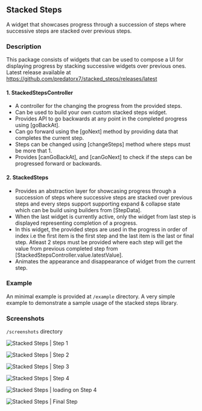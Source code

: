 ## Stacked Steps

A widget that showcases progress through a succession of steps where successive steps are stacked over previous steps.

### Description

This package consists of widgets that can be used to compose a UI for displaying progress by stacking successive widgets over previous ones. Latest release available at https://github.com/predatorx7/stacked_steps/releases/latest

#### 1. StackedStepsController

- A controller for the changing the progress from the provided steps.
- Can be used to build your own custom stacked steps widget.
- Provides API to go backwards at any point in the completed progress using [goBackAt].
- Can go forward using the [goNext] method by providing data that completes the current step.
- Steps can be changed using [changeSteps] method where steps must be more that 1.
- Provides [canGoBackAt], and [canGoNext] to check if the steps can be progressed forward or backwards.

#### 2. StackedSteps

- Provides an abstraction layer for showcasing progress through a succession of steps where successive steps are stacked over previous steps and every steps support supporting expand & collapse state which can be build using builders from [StepData].
- When the last widget is currently active, only the widget from last step is displayed representing completion of a progress. 
- In this widget, the provided steps are used in the progress in order of index i.e the first item is the first step and the last item is the last or final step. Atleast 2 steps must be provided where each step will get the value from previous completed step from [StackedStepsController.value.latestValue].
- Animates the appearance and disappearance of widget from the current step.

### Example

An minimal example is provided at `/example` directory.
A very simple example to demonstrate a sample usage of the stacked steps library.

### Screenshots

`/screenshots` directory

![Stacked Steps | Step 1](https://raw.githubusercontent.com/predatorx7/stacked_steps/5097a4258e6736226fc6212a7ba3cb3a4fddb7ea/screenshots/step_1.png)

![Stacked Steps | Step 2](https://raw.githubusercontent.com/predatorx7/stacked_steps/5097a4258e6736226fc6212a7ba3cb3a4fddb7ea/screenshots/step_2.png)

![Stacked Steps | Step 3](https://raw.githubusercontent.com/predatorx7/stacked_steps/5097a4258e6736226fc6212a7ba3cb3a4fddb7ea/screenshots/step_3.png)

![Stacked Steps | Step 4](https://raw.githubusercontent.com/predatorx7/stacked_steps/5097a4258e6736226fc6212a7ba3cb3a4fddb7ea/screenshots/step_4_idle.png)

![Stacked Steps | loading on Step 4](https://raw.githubusercontent.com/predatorx7/stacked_steps/5097a4258e6736226fc6212a7ba3cb3a4fddb7ea/screenshots/step_4_loading.png)

![Stacked Steps | Final Step](https://raw.githubusercontent.com/predatorx7/stacked_steps/5097a4258e6736226fc6212a7ba3cb3a4fddb7ea/screenshots/step_5_idle.png)


